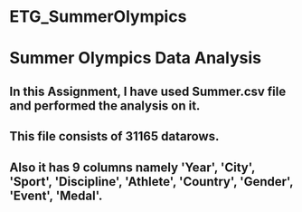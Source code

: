 # ETG_SummerOlympics

# Summer Olympics Data Analysis

## In this Assignment, I have used Summer.csv file and performed the analysis on it.
## This file consists of 31165 datarows.
## Also it has 9 columns namely 'Year', 'City', 'Sport', 'Discipline', 'Athlete', 'Country', 'Gender', 'Event', 'Medal'.
